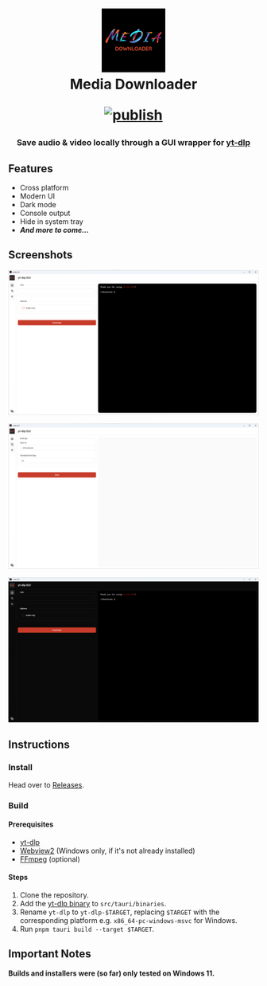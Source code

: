 <h1 align="center">
  <img src="src-tauri/icons/128x128.png" width="128" alt="Media Downloader logo" />
  <br>
  Media Downloader
  <br>

  [![publish](https://github.com/gaeljacquin/media-downloader/actions/workflows/publish.yml/badge.svg)](https://github.com/gaeljacquin/media-downloader/actions/workflows/publish.yml)
</h1>

<h3 align="center">
  Save audio & video locally through a GUI wrapper for <a href="https://github.com/yt-dlp/yt-dlp/">yt-dlp</a>
</h3>

## Features
- Cross platform
- Modern UI
- Dark mode
- Console output
- Hide in system tray
- *__And more to come...__*

## Screenshots
[comment]: <> (Update before merging)
![](/screenshots/win11_1.png)

![](/screenshots/win11_2.png)

![](/screenshots/win11_3.png)

## Instructions
### Install
Head over to [Releases](https://github.com/gaeljacquin/media-downloader/releases).

### Build
#### Prerequisites
* [yt-dlp](https://github.com/yt-dlp/yt-dlp/)
* [Webview2](https://developer.microsoft.com/en-us/microsoft-edge/webview2) (Windows only, if it's not already installed)
* [FFmpeg](https://ffmpeg.org/download.html) (optional)

#### Steps
1. Clone the repository.
2. Add the [yt-dlp binary](https://github.com/yt-dlp/yt-dlp/releases) to `src/tauri/binaries`.
3. Rename `yt-dlp` to `yt-dlp-$TARGET`, replacing `$TARGET` with the corresponding platform e.g. `x86_64-pc-windows-msvc` for Windows.
4. Run `pnpm tauri build --target $TARGET`.

## Important Notes
**Builds and installers were (so far) only tested on Windows 11.**
